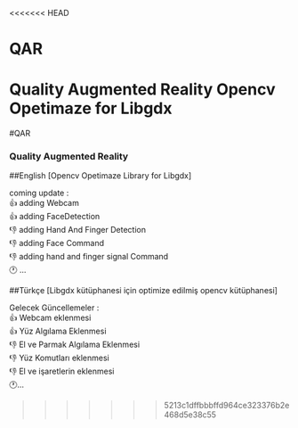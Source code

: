 <<<<<<< HEAD
# QAR
Quality Augmented Reality
Opencv Opetimaze for Libgdx
=======
#QAR
<h3>Quality Augmented Reality</h3>

##English
[Opencv Opetimaze Library for Libgdx]

coming update :<br>
:+1: adding Webcam<br>
:+1: adding FaceDetection<br>
:-1: adding Hand And Finger Detection<br>
:-1: adding Face Command<br>
:-1: adding hand and finger signal Command<br>
:clock1: ...<br>

##Türkçe
[Libgdx kütüphanesi için optimize edilmiş opencv kütüphanesi]

Gelecek Güncellemeler :<br>
:+1: Webcam eklenmesi<br>
:+1: Yüz Algılama Eklenmesi<br>
:-1: El ve Parmak Algılama Eklenmesi<br>
:-1: Yüz Komutları eklenmesi <br>
:-1: El ve işaretlerin eklenmesi<br>
:clock1:...<br>




>>>>>>> 5213c1dffbbbffd964ce323376b2e468d5e38c55

